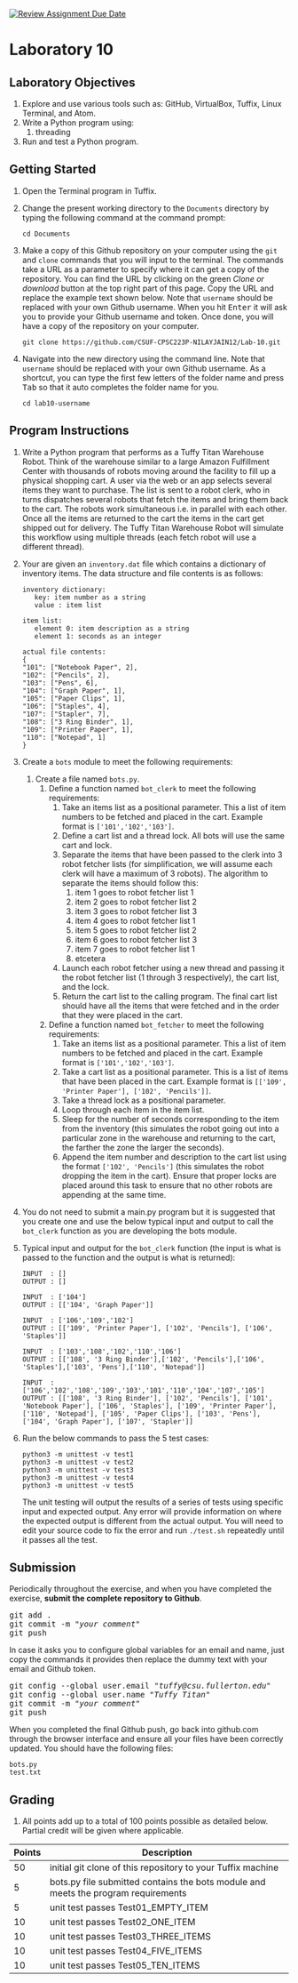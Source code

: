 [![Review Assignment Due Date](https://classroom.github.com/assets/deadline-readme-button-24ddc0f5d75046c5622901739e7c5dd533143b0c8e959d652212380cedb1ea36.svg)](https://classroom.github.com/a/ny1zZKAa)
# Laboratory 10

## Laboratory Objectives
1. Explore and use various tools such as: GitHub, VirtualBox, Tuffix, Linux Terminal, and Atom.
1. Write a Python program using:
     1. threading
1. Run and test a Python program.

## Getting Started
1. Open the Terminal program in Tuffix.
1. Change the present working directory to the `Documents` directory by typing the following command at the command prompt:

    ```
    cd Documents
    ```

1. Make a copy of this Github repository on your computer using the `git` and `clone` commands that you will input to the terminal. The commands take a URL as a parameter to specify where it can get a copy of the repository. You can find the URL by clicking on the green *Clone or download* button at the top right part of this page. Copy the URL and replace the example text shown below. Note that `username` should be replaced with your own Github username. When you hit <kbd>Enter</kbd> it will ask you to provide your Github username and token. Once done, you will have a copy of the repository on your computer.
    ```
    git clone https://github.com/CSUF-CPSC223P-NILAYJAIN12/Lab-10.git
    ```
1. Navigate into the new directory using the command line. Note that `username` should be replaced with your own Github username.  As a shortcut, you can type the first few letters of the folder name and press <kbd>Tab</kbd> so that it auto completes the folder name for you.

     ```
     cd lab10-username
     ```
     
## Program Instructions
1. Write a Python program that performs as a Tuffy Titan Warehouse Robot.  Think of the warehouse similar to a large Amazon Fulfillment Center with thousands of robots moving around the facility to fill up a physical shopping cart.  A user via the web or an app selects several items they want to purchase.  The list is sent to a robot clerk, who in turns dispatches several robots that fetch the items and bring them back to the cart.  The robots work simultaneous i.e. in parallel with each other.  Once all the items are returned to the cart the items in the cart get shipped out for delivery.  The Tuffy Titan Warehouse Robot will simulate this workflow using multiple threads (each fetch robot will use a different thread).
1. Your are given an `inventory.dat` file which contains a dictionary of inventory items.  The data structure and file contents is as follows:
     ```
	inventory dictionary:
		key: item number as a string
		value : item list

	item list:
        element 0: item description as a string
        element 1: seconds as an integer
	
	actual file contents:
	{
	"101": ["Notebook Paper", 2],
	"102": ["Pencils", 2],
	"103": ["Pens", 6],
	"104": ["Graph Paper", 1],
	"105": ["Paper Clips", 1],
	"106": ["Staples", 4],
	"107": ["Stapler", 7],
	"108": ["3 Ring Binder", 1],
	"109": ["Printer Paper", 1],
	"110": ["Notepad", 1]
	}
     ```
1. Create a `bots` module to meet the following requirements:
     1. Create a file named `bots.py`.
          1. Define a function named `bot_clerk` to meet the following requirements:  
               1. Take an items list as a positional parameter.  This a list of item numbers to be fetched and placed in the cart. Example format is `['101','102','103']`.
               2. Define a cart list and a thread lock.  All bots will use the same cart and lock.
               4. Separate the items that have been passed to the clerk into 3 robot fetcher lists (for simplification, we will assume each clerk will have a maximum of 3 robots).  The algorithm to separate the items should follow this:
                    1. item 1 goes to robot fetcher list 1
                    1. item 2 goes to robot fetcher list 2
                    1. item 3 goes to robot fetcher list 3
                    1. item 4 goes to robot fetcher list 1
                    1. item 5 goes to robot fetcher list 2
                    1. item 6 goes to robot fetcher list 3
                    1. item 7 goes to robot fetcher list 1
                    2. etcetera
               6. Launch each robot fetcher using a new thread and passing it the robot fetcher list (1 through 3 respectively), the cart list, and the lock.
               7. Return the cart list to the calling program.  The final cart list should have all the items that were fetched and in the order that they were placed in the cart. 
          1. Define a function named `bot_fetcher` to meet the following requirements:  
               1. Take an items list as a positional parameter.  This a list of item numbers to be fetched and placed in the cart. Example format is `['101','102','103']`.
               1. Take a cart list as a positional parameter.  This is a list of items that have been placed in the cart.  Example format is `[['109', 'Printer Paper'], ['102', 'Pencils']]`.
               2. Take a thread lock as a positional parameter.
               3. Loop through each item in the item list.
               4. Sleep for the number of seconds corresponding to the item from the inventory (this simulates the robot going out into a particular zone in the warehouse and returning to the cart, the farther the zone the larger the seconds).
               5. Append the item number and description to the cart list using the format `['102', 'Pencils']` (this simulates the robot dropping the item in the cart).  Ensure that proper locks are placed around this task to ensure that no other robots are appending at the same time.
1. You do not need to submit a main.py program but it is suggested that you create one and use the below typical input and output to call the `bot_clerk` function as you are developing the bots module.
1. Typical input and output for the `bot_clerk` function (the input is what is passed to the function and the output is what is returned):
     ```
     INPUT  : []
     OUTPUT : []
     
     INPUT  : ['104']
     OUTPUT : [['104', 'Graph Paper']]

     INPUT  : ['106','109','102']
     OUTPUT : [['109', 'Printer Paper'], ['102', 'Pencils'], ['106', 'Staples']]

     INPUT  : ['103','108','102','110','106']
     OUTPUT : [['108', '3 Ring Binder'],['102', 'Pencils'],['106', 'Staples'],['103', 'Pens'],['110', 'Notepad']]

     INPUT  : ['106','102','108','109','103','101','110','104','107','105']
     OUTPUT : [['108', '3 Ring Binder'], ['102', 'Pencils'], ['101', 'Notebook Paper'], ['106', 'Staples'], ['109', 'Printer Paper'], ['110', 'Notepad'], ['105', 'Paper Clips'], ['103', 'Pens'], ['104', 'Graph Paper'], ['107', 'Stapler']]

     ```

1. Run the below commands to pass the 5 test cases:

    ```
    python3 -m unittest -v test1
    python3 -m unittest -v test2
    python3 -m unittest -v test3
    python3 -m unittest -v test4
    python3 -m unittest -v test5
    ```
       
    The unit testing will output the results of a series of tests using specific input and expected output.  Any error will provide information on where the expected output is different from the actual output.  You will need to edit your source code to fix the error and run `./test.sh` repeatedly until it passes all the test.

## Submission
Periodically throughout the exercise, and when you have completed the exercise, **submit the complete repository to Github**.

   <pre>git add .<br>git commit -m "<i>your comment</i>"<br>git push</pre>

In case it asks you  to configure global variables for an email and name, just copy the commands it provides then replace the dummy text with your email and Github token.

   <pre>git config --global user.email "<i>tuffy@csu.fullerton.edu</i>"<br>git config --global user.name "<i>Tuffy Titan</i>"<br>git commit -m "<i>your comment</i>"<br>git push</pre>

When you completed the final Github push, go back into github.com through the browser interface and ensure all your files have been correctly updated.  You should have the following files:
```
bots.py
test.txt
```
    
## Grading
1. All points add up to a total of 100 points possible as detailed below.  Partial credit will be given where applicable.

| Points | Description |
| --- | --- |
|50|initial git clone of this repository to your Tuffix machine|
|5|bots.py file submitted contains the bots module and meets the program requirements|
|5|unit test passes Test01_EMPTY_ITEM|
|10|unit test passes Test02_ONE_ITEM|
|10|unit test passes Test03_THREE_ITEMS|
|10|unit test passes Test04_FIVE_ITEMS|
|10|unit test passes Test05_TEN_ITEMS|
